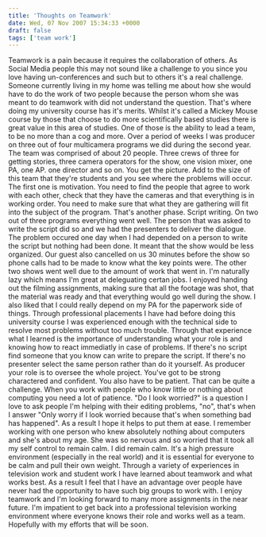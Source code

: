 ```yaml
---
title: 'Thoughts on Teamwork'
date: Wed, 07 Nov 2007 15:34:33 +0000
draft: false
tags: ['team work']
---
```


Teamwork is a pain because it requires the collaboration of others. As Social Media people this may not sound like a challenge to you since you love having un-conferences and such but to others it's a real challenge. Someone currently living in my home was telling me about how she would have to do the work of two people because the person whom she was meant to do teamwork with did not understand the question. That's where doing my university course has it's merits. Whilst it's called a Mickey Mouse course by those that choose to do more scientifically based studies there is great value in this area of studies. One of those is the ability to lead a team, to be no more than a cog and more. Over a period of weeks I was producer on three out of four multicamera programs we did during the second year. The team was comprised of about 20 people. Three crews of three for getting stories, three camera operators for the show, one vision mixer, one PA, one AP. one director and so on. You get the picture. Add to the size of this team that they're students and you see where the problems will occur. The first one is motivation. You need to find the people that agree to work with each other, check that they have the cameras and that everything is in working order. You need to make sure that what they are gathering will fit into the subject of the program. That's another phase. Script writing. On two out of three programs everything went well. The person that was asked to write the script did so and we had the presenters to deliver the dialogue. The problem occured one day when I had depended on a person to write the script but nothing had been done. It meant that the show would be less organized. Our guest also cancelled on us 30 minutes before the show so phone calls had to be made to know what the key points were. The other two shows went well due to the amount of work that went in. I'm naturally lazy which means I'm great at deleguating certan jobs. I enjoyed handing out the filming assignments, making sure that all the footage was shot, that the material was ready and that everything would go well during the show. I also liked that I could really depend on my PA for the paperwork side of things. Through professional placements I have had before doing this university course I was experienced enough with the technical side to resolve most problems without too much trouble. Through that experience what I learned is the importance of understanding what your role is and knowing how to react immediatly in case of problems. If there's no script find someone that you know can write to prepare the script. If there's no presenter select the same person rather than do it yourself. As producer your role is to oversee the whole project. You've got to be strong charactered and confident. You also have to be patient. That can be quite a challenge. When you work with people who know little or nothing about computing you need a lot of patience. "Do I look worried?" is a question I love to ask people I'm helping with their editing problems, "no", that's when I answer "Only worry if I look worried because that's when something bad has happened". As a result I hope it helps to put them at ease. I remember working with one person who knew absolutely nothing about computers and she's about my age. She was so nervous and so worried that it took all my self control to remain calm. I did remain calm. It's a high pressure environment (especially in the real world) and it is essential for everyone to be calm and pull their own weight. Through a variety of experiences in television work and student work I have learned about teamwork and what works best. As a result I feel that I have an advantage over people have never had the opportunity to have such big groups to work with. I enjoy teamwork and I'm looking forward to many more assignments in the near future. I'm impatient to get back into a professional television working environment where everyone knows their role and works well as a team. Hopefully with my efforts that will be soon.